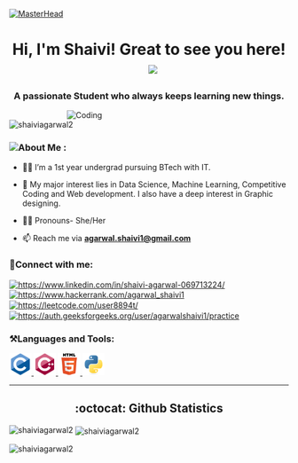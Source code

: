 [![MasterHead](https://user-images.githubusercontent.com/75210337/122256026-4d55bb80-ceec-11eb-885d-acf40e06990c.png)](https:/ShaiviAgarwal.io)

<h1 align="center">Hi, I'm Shaivi! Great to see you here! &nbsp; <img src ="https://media.giphy.com/media/ujrj9aoOdNvXO/giphy.gif" width="75"</h1>

<h3 align="center">A passionate Student who always keeps learning new things.</h3>
<img align="right" alt="Coding" width="400" src="https://media.giphy.com/media/L1R1tvI9svkIWwpVYr/giphy.gif">

<p align="left"> <img src="https://komarev.com/ghpvc/?username=shaiviagarwal2&label=Profile%20views&color=0e75b6&style=flat" alt="shaiviagarwal2" /> </p>

<h3 align="left"><img src="https://camo.githubusercontent.com/62da68eb62b1e5f175f7d1f0191dd89a653d7908feb22d37d4a0ab07365d6791/68747470733a2f2f6d656469612e67697068792e636f6d2f6d656469612f4d3967624264396e6244724f5475314d71782f67697068792e676966" width="40px">About Me :</h3>

- 🙋‍♀️ I’m a 1st year undergrad pursuing BTech with IT.

- 🔭 My major interest lies in Data Science, Machine Learning, Competitive Coding and Web development. I also have a deep interest in Graphic designing.

- 👧🏻 Pronouns- She/Her

- 📫 Reach me via **agarwal.shaivi1@gmail.com**

<h3 align="left">🤝Connect with me:</h3>
<p align="left">
<a href="https://www.linkedin.com/in/shaivi-agarwal-069713224/" target="blank"><img align="center" src="https://raw.githubusercontent.com/rahuldkjain/github-profile-readme-generator/master/src/images/icons/Social/linked-in-alt.svg" alt="https://www.linkedin.com/in/shaivi-agarwal-069713224/" height="30" width="40" /></a>
<a href="https://www.hackerrank.com/agarwal_shaivi1" target="blank"><img align="center" src="https://raw.githubusercontent.com/rahuldkjain/github-profile-readme-generator/master/src/images/icons/Social/hackerrank.svg" alt="https://www.hackerrank.com/agarwal_shaivi1" height="30" width="40" /></a>
<a href="https://leetcode.com/user8894t/" target="blank"><img align="center" src="https://raw.githubusercontent.com/rahuldkjain/github-profile-readme-generator/master/src/images/icons/Social/leet-code.svg" alt="https://leetcode.com/user8894t/" height="30" width="40" /></a>
<a href="https://auth.geeksforgeeks.org/user/https://auth.geeksforgeeks.org/user/agarwalshaivi1/practice" target="blank"><img align="center" src="https://raw.githubusercontent.com/rahuldkjain/github-profile-readme-generator/master/src/images/icons/Social/geeks-for-geeks.svg" alt="https://auth.geeksforgeeks.org/user/agarwalshaivi1/practice" height="30" width="40" /></a>
</p>

<h3 align="left">⚒️Languages and Tools:</h3>
<p align="left"> <a href="https://www.cprogramming.com/" target="_blank" rel="noreferrer"> <img src="https://raw.githubusercontent.com/devicons/devicon/master/icons/c/c-original.svg" alt="c" width="40" height="40"/> </a> <a href="https://www.w3schools.com/cpp/" target="_blank" rel="noreferrer"> <img src="https://raw.githubusercontent.com/devicons/devicon/master/icons/cplusplus/cplusplus-original.svg" alt="cplusplus" width="40" height="40"/> </a> <a href="https://www.w3.org/html/" target="_blank" rel="noreferrer"> <img src="https://raw.githubusercontent.com/devicons/devicon/master/icons/html5/html5-original-wordmark.svg" alt="html5" width="40" height="40"/> </a> <a href="https://www.python.org" target="_blank" rel="noreferrer"> <img src="https://raw.githubusercontent.com/devicons/devicon/master/icons/python/python-original.svg" alt="python" width="40" height="40"/> </a> </p>
</p>
  
----
  
<p>
<h2 align="center">:octocat: Github Statistics </h2>
<p><img align="left" src="https://github-readme-stats.vercel.app/api/top-langs?username=shaiviagarwal2&show_icons=true&locale=en&layout=compact&theme=radical" alt="shaiviagarwal2" /></p>
<p>&nbsp;<img align="center" src="https://github-readme-stats.vercel.app/api?username=shaiviagarwal2&show_icons=true&locale=en&theme=radical" alt="shaiviagarwal2" /></p>
<p><img align="center" src="https://github-readme-streak-stats.herokuapp.com/?user=shaiviagarwal2&theme=radical" alt="shaiviagarwal2" /></p>

